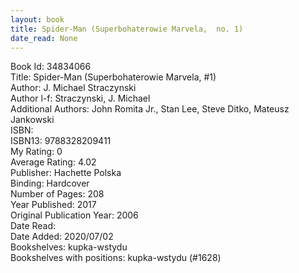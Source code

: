 ```yaml
---
layout: book
title: Spider-Man (Superbohaterowie Marvela,  no. 1)
date_read: None
---
```


Book Id: 34834066<br />
Title: Spider-Man (Superbohaterowie Marvela, #1)<br />
Author: J. Michael Straczynski<br />
Author l-f: Straczynski, J. Michael<br />
Additional Authors: John Romita Jr., Stan Lee, Steve Ditko, Mateusz Jankowski<br />
ISBN: <br />
ISBN13: 9788328209411<br />
My Rating: 0<br />
Average Rating: 4.02<br />
Publisher: Hachette Polska<br />
Binding: Hardcover<br />
Number of Pages: 208<br />
Year Published: 2017<br />
Original Publication Year: 2006<br />
Date Read: <br />
Date Added: 2020/07/02<br />
Bookshelves: kupka-wstydu<br />
Bookshelves with positions: kupka-wstydu (#1628)<br />

